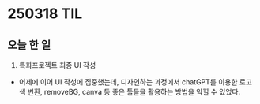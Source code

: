 # 250318 TIL

## 오늘 한 일

1. 특화프로젝트 최종 UI 작성

- 어제에 이어 UI 작성에 집중했는데, 디자인하는 과정에서 chatGPT를 이용한 로고 색 변환, removeBG, canva 등 좋은 툴들을 활용하는 방법을 익힐 수 있었다.
